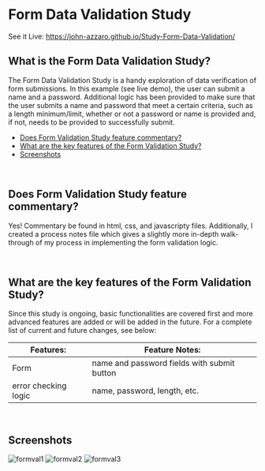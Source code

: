 # Form Data Validation Study
See it Live: https://john-azzaro.github.io/Study-Form-Data-Validation/
<br>

## What is the Form Data Validation Study?
The Form Data Validation Study is a handy exploration of data verification of form submissions.  In this example (see live demo), the user can
submit a name and a password.  Additional logic has been provided to make sure that the user submits a name and password that meet a certain criteria, such 
as a length minimum/limit, whether or not a password or name is provided and, if not, needs to be provided to successfully submit.

* [Does Form Validation Study feature commentary?](#Does-Form-Validation-Study-feature-commentary)
* [What are the key features of the Form Validation Study?](#What-are-the-key-features-of-the-Form-Validation-Study)
* [Screenshots](#Screenshots)

<br>

## Does Form Validation Study feature commentary?
Yes! Commentary be found in html, css, and javascripty files.  Additionally, I created a process notes file which gives a slightly more in-depth walk-through of
my process in implementing the form validation logic.

<br>

## What are the key features of the Form Validation Study?
Since this study is ongoing, basic functionalities are covered first and more advanced features are added or will be added in the future.  For a complete list of current and future changes, see below:

| **Features:**                            | **Feature Notes:**                             |
| ---------------------------------------- | ----------------------------------------------|
| Form                                     |    name and password fields with submit button                                             |
| error checking logic                     |    name, password, length, etc.                                               |

<br>

## Screenshots
![formval1](https://user-images.githubusercontent.com/37447586/65300914-0a559100-db2a-11e9-9cc2-c4e6bc625cde.png)
![formval2](https://user-images.githubusercontent.com/37447586/65300915-0a559100-db2a-11e9-8ac1-65e9f9ad3f27.png)
![formval3](https://user-images.githubusercontent.com/37447586/65300916-0a559100-db2a-11e9-9851-3360d3d9efef.png)
